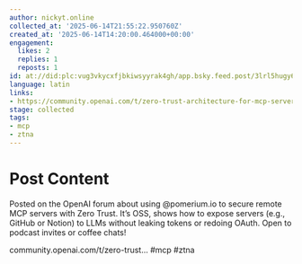 ```yaml
---
author: nickyt.online
collected_at: '2025-06-14T21:55:22.950760Z'
created_at: '2025-06-14T14:20:00.464000+00:00'
engagement:
  likes: 2
  replies: 1
  reposts: 1
id: at://did:plc:vug3vkycxfjbkiwsyyrak4gh/app.bsky.feed.post/3lrl5hugy622y
language: latin
links:
- https://community.openai.com/t/zero-trust-architecture-for-mcp-servers-using-pomerium/1288157
stage: collected
tags:
- mcp
- ztna
---
```


# Post Content

Posted on the OpenAI forum about using @pomerium.io to secure remote MCP servers with Zero Trust. It’s OSS, shows how to expose servers (e.g., GitHub or Notion) to LLMs without leaking tokens or redoing OAuth. Open to podcast invites or coffee chats!

community.openai.com/t/zero-trust... #mcp #ztna